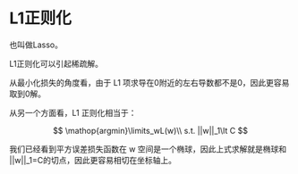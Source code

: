 
# L1正则化

也叫做Lasso。

L1正则化可以引起稀疏解。

从最小化损失的角度看，由于 L1 项求导在0附近的左右导数都不是0，因此更容易取到0解。

从另一个方面看，L1 正则化相当于：

$$  
\mathop{argmin}\limits_wL(w)\\ s.t. ||w||_1\lt C  
$$

  

我们已经看到平方误差损失函数在 w 空间是一个椭球，因此上式求解就是椭球和 ||w||_1=C的切点，因此更容易相切在坐标轴上。